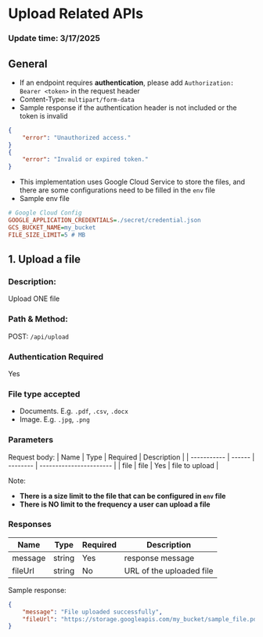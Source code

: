 # Upload Related APIs

### Update time: 3/17/2025

## General

- If an endpoint requires **authentication**, please add `Authorization: Bearer <token>` in the request header
- Content-Type: `multipart/form-data`
- Sample response if the authentication header is not included or the token is invalid

```Json
{
    "error": "Unauthorized access."
}
{
    "error": "Invalid or expired token."
}
```

- This implementation uses Google Cloud Service to store the files, and there are some configurations need to be filled in the `env` file
- Sample env file

```ini
# Google Cloud Config
GOOGLE_APPLICATION_CREDENTIALS=./secret/credential.json
GCS_BUCKET_NAME=my_bucket
FILE_SIZE_LIMIT=5 # MB
```

## 1. Upload a file

### Description:

Upload ONE file

### Path & Method:

POST: `/api/upload`

### Authentication Required

Yes

### File type accepted

- Documents. E.g. `.pdf`, `.csv`, `.docx`
- Image. E.g. `.jpg`, `.png`

### Parameters

Request body:
| Name | Type | Required | Description |
| ----------- | ------ | -------- | ----------------------- |
| file | file | Yes | file to upload |

Note:

- **There is a size limit to the file that can be configured in `env` file**
- **There is NO limit to the frequency a user can upload a file**

### Responses

| Name    | Type   | Required | Description              |
| ------- | ------ | -------- | ------------------------ |
| message | string | Yes      | response message         |
| fileUrl | string | No       | URL of the uploaded file |

Sample response:

```Json
{
    "message": "File uploaded successfully",
    "fileUrl": "https://storage.googleapis.com/my_bucket/sample_file.pdf"
}
```
